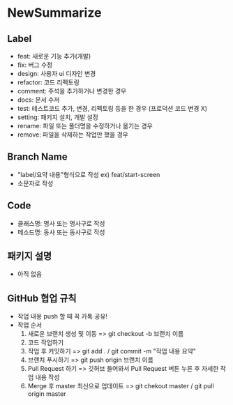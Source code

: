 # NewSummarize

## Label
* feat: 새로운 기능 추가(개발)
* fix: 버그 수정
* design: 사용자 ui 디자인 변경
* refactor: 코드 리펙토링
* comment: 주석을 추가하거나 변경한 경우
* docs: 문서 수저
* test: 테스트코드 추가, 변경, 리펙토링 등을 한 경우 (프로덕션 코드 변경 X)
* setting: 패키지 설치, 개발 설정
* rename: 파일 또는 폴더명을 수정하거나 옮기는 경우
* remove: 파일을 삭제하는 작업만 했을 경우

## Branch Name
* "label/요약 내용"형식으로 작성
  ex) feat/start-screen
* 소문자로 작성

## Code
* 클래스명: 명사 또는 명사구로 작성
* 메소드명: 동사 또는 동사구로 작성

## 패키지 설명
* 아직 없음

## GitHub 협업 규칙
* 작업 내용 push 할 때 꼭 카톡 공유!
* 작업 순서
  1. 새로운 브랜치 생성 및 이동 => git checkout -b 브랜치 이름
  2. 코드 작업하기
  3. 작업 후 커밋하기 => git add . / git commit -m "작업 내용 요약"
  4. 브랜치 푸시하기 => git push origin 브랜치 이름
  5. Pull Request 하기 => 깃허브 들어와서 Pull Request 버튼 누른 후 자세한 작업 내용 작성
  6. Merge 후 master 최신으로 업데이트 => git chekout master / git pull origin master
